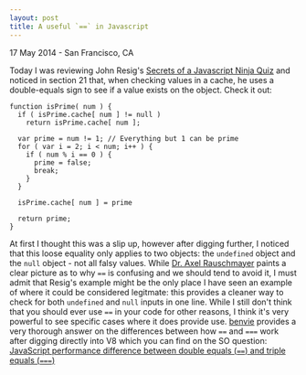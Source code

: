 ```yaml
---
layout: post
title: A useful `==` in Javascript
---
```


<p class="meta">17 May 2014 - San Francisco, CA</p>

Today I was reviewing John Resig's [Secrets of a Javascript Ninja Quiz][eresig] and noticed in section 21 that, when checking values in a cache, he uses a double-equals sign to see if a value exists on the object. Check it out:

    function isPrime( num ) {
      if ( isPrime.cache[ num ] != null )
        return isPrime.cache[ num ];
      
      var prime = num != 1; // Everything but 1 can be prime
      for ( var i = 2; i < num; i++ ) {
        if ( num % i == 0 ) {
          prime = false;
          break;
        }
      }
     
      isPrime.cache[ num ] = prime
     
      return prime;
    }

At first I thought this was a slip up, however after digging further, I noticed that this loose equality only applies to two objects: the `undefined` object and the `null` object - not all falsy values. While [Dr. Axel Rauschmayer][2ality] paints a clear picture as to why `==` is confusing and we should tend to avoid it, I must admit that Resig's example might be the only place I have seen an example of where it could be considered legitmate: this provides a cleaner way to check for both `undefined` and `null` inputs in one line. While I still don't think that you should ever use `==` in your code for other reasons, I think it's very powerful to see specific cases where it does provide use. [benvie][so_user] provides a very thorough answer on the differences between how `==` and `===` work after digging directly into V8 which you can find on the SO question: [JavaScript performance difference between double equals (`==`) and triple equals (`===`)][so]

[2ality]: http://www.2ality.com/2011/06/javascript-equality.html
[eresig]: http://ejohn.org/apps/learn
[so]: http://stackoverflow.com/questions/8044750/javascript-performance-difference-between-double-equals-and-triple-equals
[so_user]: http://bbenvie.com/
